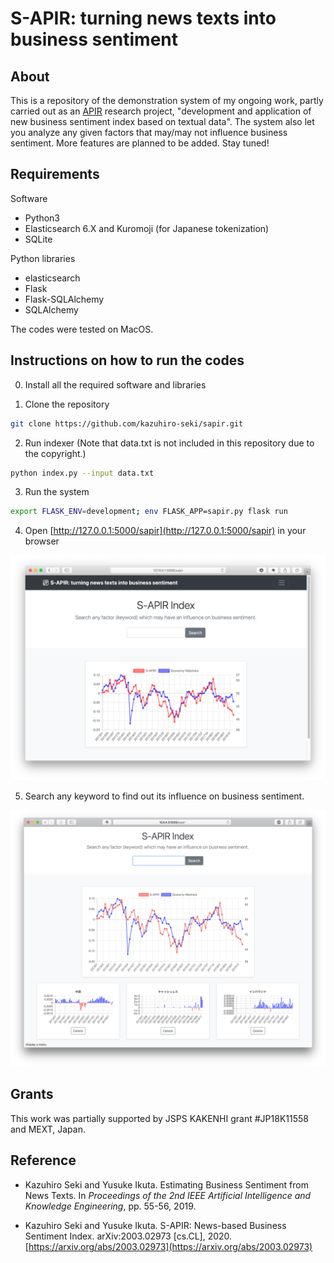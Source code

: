 # S-APIR: turning news texts into business sentiment

## About

This is a repository of the demonstration system of my ongoing work, partly carried out as an [APIR](https://www.apir.or.jp) research project, "development and application of new business sentiment index based on textual data". The system also let you analyze any given factors that may/may not influence business sentiment. More features are planned to be added. Stay tuned!

## Requirements

Software
 * Python3
 * Elasticsearch 6.X and Kuromoji (for Japanese tokenization)
 * SQLite

Python libraries
 * elasticsearch
 * Flask
 * Flask-SQLAlchemy
 * SQLAlchemy

The codes were tested on MacOS.

## Instructions on how to run the codes

0. Install all the required software and libraries

1. Clone the repository
```sh
git clone https://github.com/kazuhiro-seki/sapir.git
```

2. Run indexer (Note that data.txt is not included in this repository due to the copyright.)
```sh
python index.py --input data.txt  
```


3. Run the system
```sh
export FLASK_ENV=development; env FLASK_APP=sapir.py flask run
```

4. Open [http://127.0.0.1:5000/sapir](http://127.0.0.1:5000/sapir) in your browser

<img src="/figs/demo.png" width="600">

5. Search any keyword to find out its influence on business sentiment.

<img src="/figs/influence.png" width="600">

## Grants

This work was partially supported by JSPS KAKENHI grant #JP18K11558 and MEXT, Japan. 

## Reference

* Kazuhiro Seki and Yusuke Ikuta. Estimating Business Sentiment from News Texts. In *Proceedings of the 2nd IEEE Artificial Intelligence and Knowledge Engineering*, pp. 55-56, 2019.

* Kazuhiro Seki and Yusuke Ikuta. S-APIR: News-based Business Sentiment Index. arXiv:2003.02973 [cs.CL], 2020. [https://arxiv.org/abs/2003.02973](https://arxiv.org/abs/2003.02973)
